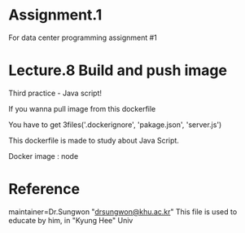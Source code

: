 # Assignment.1
For data center programming assignment #1

# Lecture.8 Build and push image
Third practice - Java script!

If you wanna pull image from this dockerfile

You have to get 3files('.dockerignore', 'pakage.json', 'server.js')

This dockerfile is made to study about Java Script.

Docker image : node

# Reference
maintainer=Dr.Sungwon "drsungwon@khu.ac.kr"
This file is used to educate by him, in "Kyung Hee" Univ

